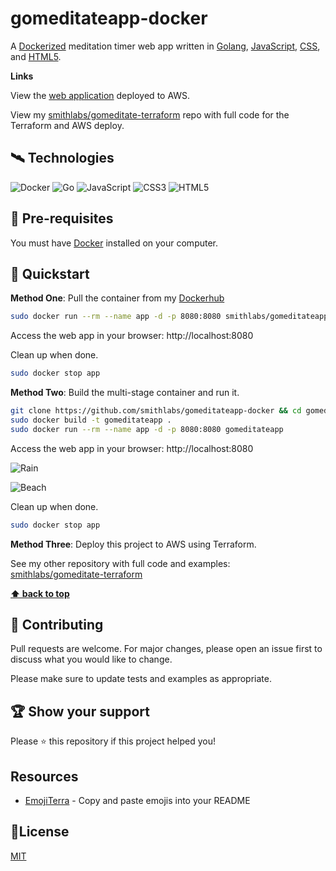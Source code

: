 # gomeditateapp-docker

A [Dockerized](https://www.docker.com/) meditation timer web app written in [Golang](https://golang.org/), [JavaScript](https://www.javascript.com/), [CSS](https://www.w3schools.com/css/), and [HTML5](https://developer.mozilla.org/en-US/docs/Web/Guide/HTML/HTML5). 

**Links**

View the [web application](http://gma-dockerhub-162650346.us-east-1.elb.amazonaws.com/) deployed to AWS. 

View my [smithlabs/gomeditate-terraform](https://github.com/smithlabs/gomeditateapp-terraform) repo with full code for the Terraform and AWS deploy.




## 🛰️ Technologies

![Docker](https://img.shields.io/badge/-Docker-black?style=flat-square&logo=docker)
![Go](https://img.shields.io/badge/-Go-3E3E3E?style=flat-square&logo=Go)
![JavaScript](https://img.shields.io/badge/-JavaScript-black?style=flat-square&logo=javascript)
![CSS3](https://img.shields.io/badge/-CSS3-1572B6?style=flat-square&logo=css3)
![HTML5](https://img.shields.io/badge/-HTML5-E34F26?style=flat-square&logo=html5&logoColor=white)


## 🐾 Pre-requisites

You must have [Docker](https://docs.docker.com/get-docker/) installed on your computer.

## 🐇 Quickstart

**Method One**: Pull the container from my [Dockerhub](https://hub.docker.com/repository/docker/smithlabs/gomeditateapp)
``` bash
sudo docker run --rm --name app -d -p 8080:8080 smithlabs/gomeditateapp:1.0
```

Access the web app in your browser: http://localhost:8080


Clean up when done.
``` bash
sudo docker stop app
```

**Method Two**: Build the multi-stage container and run it.

``` bash
git clone https://github.com/smithlabs/gomeditateapp-docker && cd gomeditateapp-docker
sudo docker build -t gomeditateapp .
sudo docker run --rm --name app -d -p 8080:8080 gomeditateapp
```

Access the web app in your browser: http://localhost:8080

![Rain](https://github.com/smithlabs/github-assets/raw/main/gif/rain.gif)

![Beach](https://github.com/smithlabs/github-assets/blob/main/gif/beach.gif)

Clean up when done.
``` bash
sudo docker stop app
```

**Method Three**: Deploy this project to AWS using Terraform.

See my other repository with full code and examples: [smithlabs/gomeditate-terraform](https://github.com/smithlabs/gomeditateapp-terraform)


**[⬆ back to top](#%EF%B8%8F-technologies)**


## 🤝 Contributing

Pull requests are welcome. For major changes, please open an issue first to discuss what you would like to change.

Please make sure to update tests and examples as appropriate.

## 🏆 Show your support

Please ⭐️ this repository if this project helped you!

## Resources

- [EmojiTerra](https://emojiterra.com/) - Copy and paste emojis into your README

## 📝License

[MIT](https://github.com/smithlabs/hello-world-terraform-go-demo/blob/main/LICENSE)
